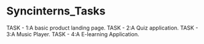 # Syncinterns_Tasks
TASK - 1:A basic product landing page.
TASK - 2:A Quiz application.
TASK - 3:A Music Player.
TASK - 4:A E-learning Application.
